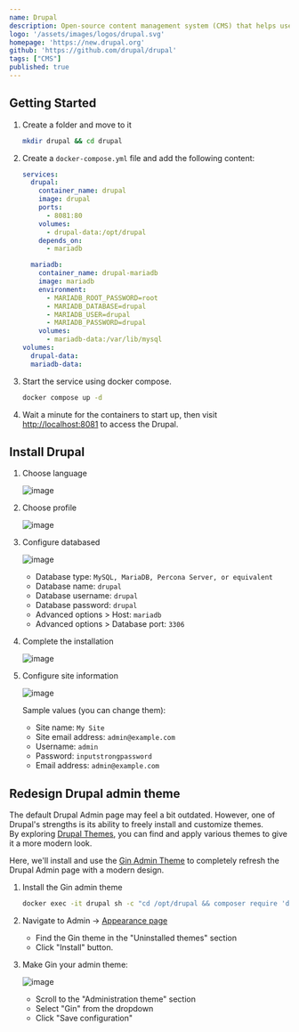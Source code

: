 ```yaml
---
name: Drupal
description: Open-source content management system (CMS) that helps users build, manage, and organize digital content
logo: '/assets/images/logos/drupal.svg'
homepage: 'https://new.drupal.org'
github: 'https://github.com/drupal/drupal'
tags: ["CMS"]
published: true
---
```


## Getting Started

1. Create a folder and move to it
    ```bash
    mkdir drupal && cd drupal
    ```
3. Create a `docker-compose.yml` file and add the following content:
    ```yaml [docker-compose.yml]
    services:
      drupal:
        container_name: drupal
        image: drupal
        ports:
          - 8081:80
        volumes:
          - drupal-data:/opt/drupal
        depends_on:
          - mariadb

      mariadb:
        container_name: drupal-mariadb
        image: mariadb
        environment:
          - MARIADB_ROOT_PASSWORD=root
          - MARIADB_DATABASE=drupal
          - MARIADB_USER=drupal
          - MARIADB_PASSWORD=drupal
        volumes:
          - mariadb-data:/var/lib/mysql
    volumes:
      drupal-data:
      mariadb-data:
    ```
4. Start the service using docker compose.
    ```bash
    docker compose up -d
    ```
5. Wait a minute for the containers to start up, then visit [http://localhost:8081](http://localhost:8081) to access the Drupal.

## Install Drupal

1. Choose language

    ![image](/assets/images/guides/drupal/drupal_guide_01.png)

2. Choose profile

    ![image](/assets/images/guides/drupal/drupal_guide_02.png)

3. Configure databased

    ![image](/assets/images/guides/drupal/drupal_guide_03.png)

    - Database type: `MySQL, MariaDB, Percona Server, or equivalent`
    - Database name: `drupal`
    - Database username: `drupal`
    - Database password: `drupal`
    - Advanced options > Host: `mariadb`
    - Advanced options > Database port: `3306`

4. Complete the installation

    ![image](/assets/images/guides/drupal/drupal_guide_04.png)

5. Configure site information

    ![image](/assets/images/guides/drupal/drupal_guide_05.png)

    Sample values (you can change them):

    - Site name: `My Site`
    - Site email address: `admin@example.com`
    - Username: `admin`
    - Password: `inputstrongpassword`
    - Email address: `admin@example.com`

## Redesign Drupal admin theme

The default Drupal Admin page may feel a bit outdated. However, one of Drupal's strengths is its ability to freely install and customize themes.  
By exploring [Drupal Themes](https://www.drupal.org/project/project_theme), you can find and apply various themes to give it a more modern look.

Here, we'll install and use the [Gin Admin Theme](https://www.drupal.org/project/gin) to completely refresh the Drupal Admin page with a modern design.

1. Install the Gin admin theme

    ```bash
    docker exec -it drupal sh -c "cd /opt/drupal && composer require 'drupal/gin'"
    ```

2. Navigate to Admin -> [Appearance page](http://localhost:8081/admin/appearance)

    - Find the Gin theme in the "Uninstalled themes" section
    - Click "Install" button.

3. Make Gin your admin theme:

    ![image](/assets/images/guides/drupal/drupal_guide_06.png)

    - Scroll to the "Administration theme" section
    - Select "Gin" from the dropdown
    - Click "Save configuration"

  